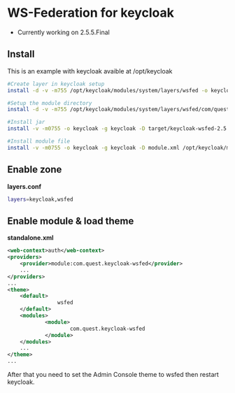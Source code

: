 # WS-Federation for keycloak

* Currently working on 2.5.5.Final

## Install

This is an example with keycloak avaible at /opt/keycloak

```Bash
#Create layer in keycloak setup
install -d -v -m755 /opt/keycloak/modules/system/layers/wsfed -o keycloak -g keycloak

#Setup the module directory
install -d -v -m755 /opt/keycloak/modules/system/layers/wsfed/com/quest/keycloak-wsfed/main/ -o keycloak -g keycloak

#Install jar
install -v -m0755 -o keycloak -g keycloak -D target/keycloak-wsfed-2.5.5.Final.jar /opt/keycloak/modules/system/layers/wsfed/com/quest/keycloak-wsfed/main/

#Install module file
install -v -m0755 -o keycloak -g keycloak -D module.xml /opt/keycloak/modules/system/layers/wsfed/com/quest/keycloak-wsfed/main/

```

## Enable zone

__layers.conf__

```Bash
layers=keycloak,wsfed
```

## Enable module & load theme

__standalone.xml__

```xml
<web-context>auth</web-context>
<providers>
    <provider>module:com.quest.keycloak-wsfed</provider>
    ...
</providers>
...
<theme>
    <default>
                wsfed
    </default>
    <modules>
            <module>
                    com.quest.keycloak-wsfed
            </module>
    </modules>
    ...
</theme>
...
```

After that you need to set the Admin Console theme to wsfed then restart keycloak.
